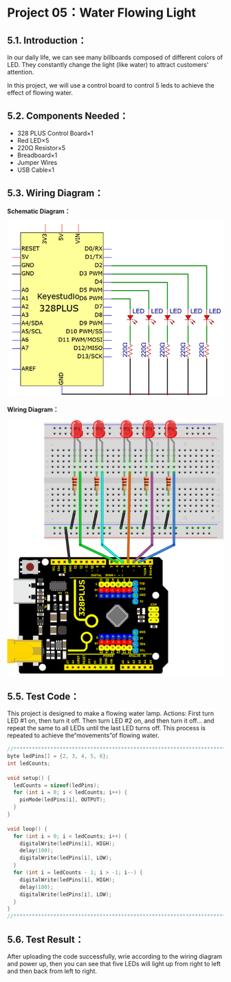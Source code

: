 # Project 05：Water Flowing Light

## 5.1. Introduction：
In our daily life, we can see many billboards composed of different colors of LED. They constantly change the light (like water) to attract customers' attention. 

In this project, we will use a control board to control 5 leds to achieve the effect of flowing water. 

## 5.2. Components Needed：                                                                   
- 328 PLUS Control Board×1 
- Red LED×5
- 220Ω Resistor×5
- Breadboard×1
- Jumper Wires
- USB Cable×1

## 5.3. Wiring Diagram：

**Schematic Diagram：**

![Img](/media/img-20230217132639.png)

**Wiring Diagram：**

![Img](/media/img-20230217133543.png)

## 5.5. Test Code：
This project is designed to make a flowing water lamp. Actions: First turn  LED #1 on, then turn it off. Then turn LED #2 on, and then turn it off... and repeat the same to all LEDs until the last LED turns off. This process is repeated to achieve the“movements”of flowing water.

```c
//**********************************************************************
byte ledPins[] = {2, 3, 4, 5, 6};
int ledCounts;

void setup() {
  ledCounts = sizeof(ledPins);
  for (int i = 0; i < ledCounts; i++) {
    pinMode(ledPins[i], OUTPUT);
  }
}

void loop() {
  for (int i = 0; i < ledCounts; i++) {
    digitalWrite(ledPins[i], HIGH);
    delay(100);
    digitalWrite(ledPins[i], LOW);
  }
  for (int i = ledCounts - 1; i > -1; i--) {
    digitalWrite(ledPins[i], HIGH);
    delay(100);
    digitalWrite(ledPins[i], LOW);
  }
}
//**********************************************************************
```

## 5.6. Test Result：                                                                   
After uploading the code successfully, wrie according to the wiring diagram and power up, then you can see that five LEDs will light up from right to left and then back from left to right.

